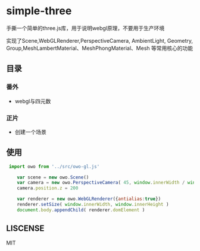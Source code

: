 # simple-three
手撕一个简单的three.js库，用于说明webgl原理，不要用于生产环境

实现了Scene,WebGLRenderer,PerspectiveCamera, AmbientLight, Geometry, Group,MeshLambertMaterial、MeshPhongMaterial、Mesh 等常用核心的功能

## 目录
### 番外
* webgl与四元数
### 正片
* 创建一个场景

## 使用
```js
 import owo from '../src/owo-gl.js'

    var scene = new owo.Scene()
    var camera = new owo.PerspectiveCamera( 45, window.innerWidth / window.innerHeight, 0.1, 1000 )
    camera.position.z = 200

    var renderer = new owo.WebGLRenderer({antialias:true})
    renderer.setSize( window.innerWidth, window.innerHeight )
    document.body.appendChild( renderer.domElement )
```


## LISCENSE
MIT

